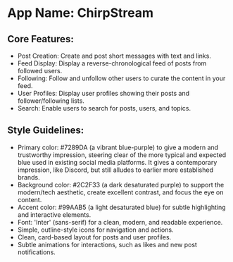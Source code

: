 # **App Name**: ChirpStream

## Core Features:

- Post Creation: Create and post short messages with text and links.
- Feed Display: Display a reverse-chronological feed of posts from followed users.
- Following: Follow and unfollow other users to curate the content in your feed.
- User Profiles: Display user profiles showing their posts and follower/following lists.
- Search: Enable users to search for posts, users, and topics.

## Style Guidelines:

- Primary color: #7289DA (a vibrant blue-purple) to give a modern and trustworthy impression, steering clear of the more typical and expected blue used in existing social media platforms. It gives a contemporary impression, like Discord, but still alludes to earlier more established brands.
- Background color: #2C2F33 (a dark desaturated purple) to support the modern/tech aesthetic, create excellent contrast, and focus the eye on content.
- Accent color: #99AAB5 (a light desaturated blue) for subtle highlighting and interactive elements.
- Font: 'Inter' (sans-serif) for a clean, modern, and readable experience.
- Simple, outline-style icons for navigation and actions.
- Clean, card-based layout for posts and user profiles.
- Subtle animations for interactions, such as likes and new post notifications.